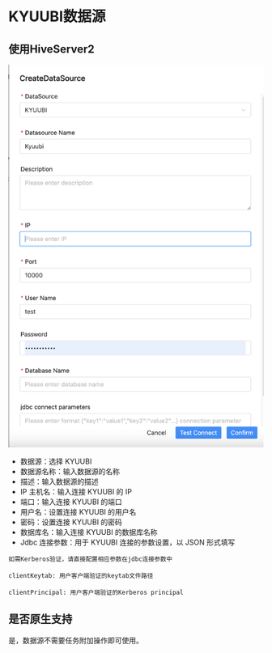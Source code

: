 # KYUUBI数据源

## 使用HiveServer2

![kyuubi](../../../../img/new_ui/dev/datasource/kyuubi.png)

- 数据源：选择 KYUUBI
- 数据源名称：输入数据源的名称
- 描述：输入数据源的描述
- IP 主机名：输入连接 KYUUBI 的 IP
- 端口：输入连接 KYUUBI 的端口
- 用户名：设置连接 KYUUBI 的用户名
- 密码：设置连接 KYUUBI 的密码
- 数据库名：输入连接 KYUUBI 的数据库名称
- Jdbc 连接参数：用于 KYUUBI 连接的参数设置，以 JSON 形式填写

```Kerberos 验证
如需Kerberos验证，请直接配置相应参数在jdbc连接参数中

clientKeytab: 用户客户端验证的keytab文件路径

clientPrincipal: 用户客户端验证的Kerberos principal
```

## 是否原生支持

是，数据源不需要任务附加操作即可使用。
